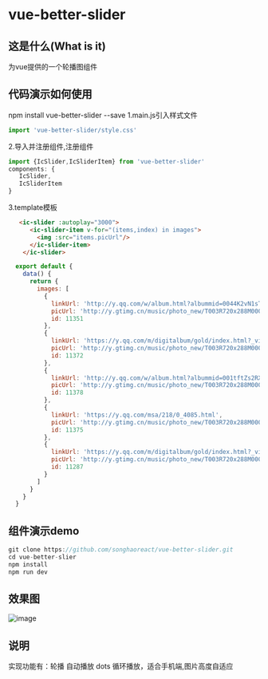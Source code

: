# vue-better-slider

## 这是什么(What is it)
为vue提供的一个轮播图组件

## 代码演示如何使用

npm install vue-better-slider --save 
1.main.js引入样式文件
```js
import 'vue-better-slider/style.css'

```
2.导入并注册组件,注册组件
```js
import {IcSlider,IcSliderItem} from 'vue-better-slider'
components: {
   IcSlider,
   IcSliderItem
}
```
3.template模板
```html
   <ic-slider :autoplay="3000">
      <ic-slider-item v-for="(items,index) in images">
        <img :src="items.picUrl"/>
      </ic-slider-item>
    </ic-slider>
```

```js
  export default {
    data() {
      return {
        images: [
          {
            linkUrl: 'http://y.qq.com/w/album.html?albummid=0044K2vN1sT5mE',
            picUrl: 'http://y.gtimg.cn/music/photo_new/T003R720x288M000001YCZlY3aBifi.jpg',
            id: 11351
          },
          {
            linkUrl: 'https://y.qq.com/m/digitalbum/gold/index.html?_video=true&id=2197820&g_f=shoujijiaodian',
            picUrl: 'http://y.gtimg.cn/music/photo_new/T003R720x288M000004ckGfg3zaho0.jpg',
            id: 11372
          },
          {
            linkUrl: 'http://y.qq.com/w/album.html?albummid=001tftZs2RX1Qz',
            picUrl: 'http://y.gtimg.cn/music/photo_new/T003R720x288M00000236sfA406cmk.jpg',
            id: 11378
          },
          {
            linkUrl: 'https://y.qq.com/msa/218/0_4085.html',
            picUrl: 'http://y.gtimg.cn/music/photo_new/T003R720x288M000001s0BXx3Zxcwb.jpg',
            id: 11375
          },
          {
            linkUrl: 'https://y.qq.com/m/digitalbum/gold/index.html?_video=true&id=2195876&g_f=shoujijiaodian',
            picUrl: 'http://y.gtimg.cn/music/photo_new/T003R720x288M000002cwng4353HKz.jpg',
            id: 11287
          }
        ]
      }
    }
  }
```
## 组件演示demo

```js
git clone https://github.com/songhaoreact/vue-better-slider.git
cd vue-better-slier
npm install 
npm run dev
```

## 效果图

![image](http://oij04cgoe.bkt.clouddn.com/demo.gif)

## 说明

实现功能有：轮播 自动播放 dots 循环播放，适合手机端,图片高度自适应











